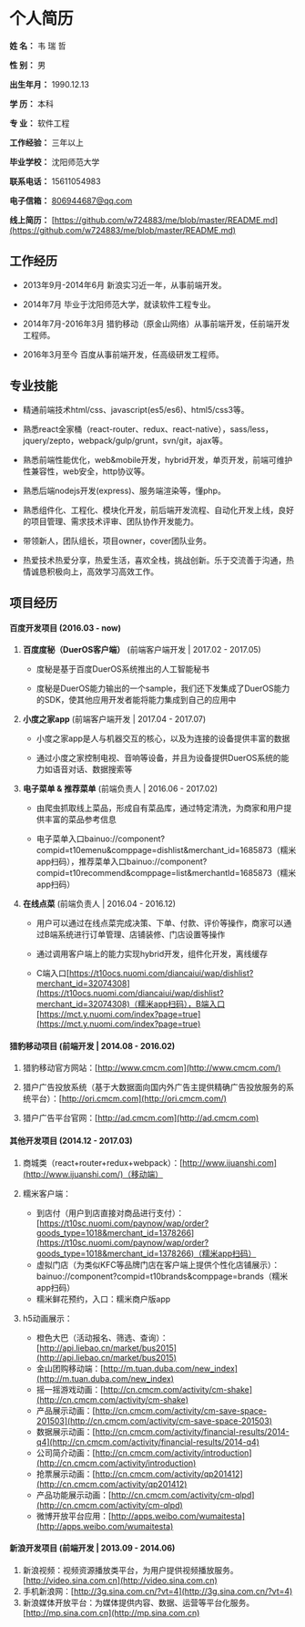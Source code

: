 
# **个人简历**


**姓    名：**  韦 瑞 哲

**性    别：**  男

**出生年月：**  1990.12.13

**学    历：**  本科

**专    业：**  软件工程

**工作经验：**  三年以上

**毕业学校：**  沈阳师范大学

**联系电话：**  15611054983

**电子信箱：**  806944687@qq.com

**线上简历：**  [https://github.com/w724883/me/blob/master/README.md](https://github.com/w724883/me/blob/master/README.md)

## **工作经历**

- 2013年9月-2014年6月 新浪实习近一年，从事前端开发。

- 2014年7月 毕业于沈阳师范大学，就读软件工程专业。

- 2014年7月-2016年3月 猎豹移动（原金山网络）从事前端开发，任前端开发工程师。

- 2016年3月至今 百度从事前端开发，任高级研发工程师。

## **专业技能**

- 精通前端技术html/css、javascript(es5/es6)、html5/css3等。

- 熟悉react全家桶（react-router、redux、react-native），sass/less，jquery/zepto，webpack/gulp/grunt，svn/git，ajax等。

- 熟悉前端性能优化，web&mobile开发，hybrid开发，单页开发，前端可维护性兼容性，web安全，http协议等。

- 熟悉后端nodejs开发(express)、服务端渲染等，懂php。

- 熟悉组件化、工程化、模块化开发，前后端开发流程、自动化开发上线，良好的项目管理、需求技术评审、团队协作开发能力。

- 带领新人，团队组长，项目owner，cover团队业务。

- 热爱技术热爱分享，热爱生活，喜欢全栈，挑战创新。乐于交流善于沟通，热情诚恳积极向上，高效学习高效工作。

## **项目经历**

#### 百度开发项目 (2016.03 - now)

1. **百度度秘（DuerOS客户端）**  (前端客户端开发 | 2017.02 - 2017.05)

    - 度秘是基于百度DuerOS系统推出的人工智能秘书

    - 度秘是DuerOS能力输出的一个sample，我们还下发集成了DuerOS能力的SDK，使其他应用开发者能将能力集成到自己的应用中

2. **小度之家app**  (前端客户端开发 | 2017.04 - 2017.07)

    - 小度之家app是人与机器交互的核心，以及为连接的设备提供丰富的数据

    - 通过小度之家控制电视、音响等设备，并且为设备提供DuerOS系统的能力如语音对话、数据搜索等
    
3. **电子菜单 & 推荐菜单**  (前端负责人 | 2016.06 - 2017.02)

    - 由爬虫抓取线上菜品，形成自有菜品库，通过特定清洗，为商家和用户提供丰富的菜品参考信息
    
    - 电子菜单入口bainuo://component?compid=t10emenu&comppage=dishlist&merchant_id=1685873（糯米app扫码），推荐菜单入口bainuo://component?compid=t10recommend&comppage=list&merchantId=1685873（糯米app扫码）
    
4. **在线点菜**  (前端负责人 | 2016.04 - 2016.12)
    
    - 用户可以通过在线点菜完成决策、下单、付款、评价等操作，商家可以通过B端系统进行订单管理、店铺装修、门店设置等操作

    - 通过调用客户端上的能力实现hybrid开发，组件化开发，离线缓存
    
    - C端入口[https://t10ocs.nuomi.com/diancaiui/wap/dishlist?merchant_id=32074308](https://t10ocs.nuomi.com/diancaiui/wap/dishlist?merchant_id=32074308)（糯米app扫码），B端入口[https://mct.y.nuomi.com/index?page=true](https://mct.y.nuomi.com/index?page=true)

#### 猎豹移动项目 (前端开发 | 2014.08 - 2016.02)

1. 猎豹移动官方网站：[http://www.cmcm.com](http://www.cmcm.com/)

2. 猎户广告投放系统（基于大数据面向国内外广告主提供精确广告投放服务的系统平台）：[http://ori.cmcm.com](http://ori.cmcm.com/)
    
3. 猎户广告平台官网：[http://ad.cmcm.com](http://ad.cmcm.com)
    
#### 其他开发项目 (2014.12 - 2017.03)

1. 商城类（react+router+redux+webpack）：[http://www.ijuanshi.com](http://www.ijuanshi.com/)（移动端）

2. 糯米客户端：
    * 到店付（用户到店直接对商品进行支付）：[https://t10sc.nuomi.com/paynow/wap/order?goods_type=1018&merchant_id=1378266](https://t10sc.nuomi.com/paynow/wap/order?goods_type=1018&merchant_id=1378266)（糯米app扫码）
    * 虚拟门店（为类似KFC等品牌门店在客户端上提供个性化店铺展示）：bainuo://component?compid=t10brands&comppage=brands（糯米app扫码）
    * 糯米鲜花预约，入口：糯米商户版app
    
3. h5动画展示：
    * 橙色大巴（活动报名、筛选、查询）：[http://api.liebao.cn/market/bus2015](http://api.liebao.cn/market/bus2015)
    * 金山团购移动端：[http://m.tuan.duba.com/new_index](http://m.tuan.duba.com/new_index)
    * 摇一摇游戏动画：[http://cn.cmcm.com/activity/cm-shake](http://cn.cmcm.com/activity/cm-shake)
    * 产品展示动画：[http://cn.cmcm.com/activity/cm-save-space-201503](http://cn.cmcm.com/activity/cm-save-space-201503)
    * 数据展示动画：[http://cn.cmcm.com/activity/financial-results/2014-q4](http://cn.cmcm.com/activity/financial-results/2014-q4)
    * 公司简介动画：[http://cn.cmcm.com/activity/introduction](http://cn.cmcm.com/activity/introduction)
    * 抢票展示动画：[http://cn.cmcm.com/activity/qp201412](http://cn.cmcm.com/activity/qp201412)
    * 产品功能展示动画：[http://cn.cmcm.com/activity/cm-qlpd](http://cn.cmcm.com/activity/cm-qlpd)
    * 微博开放平台应用：[http://apps.weibo.com/wumaitesta](http://apps.weibo.com/wumaitesta)

#### 新浪开发项目 (前端开发 | 2013.09 - 2014.06)
    
1. 新浪视频：视频资源播放类平台，为用户提供视频播放服务。[http://video.sina.com.cn](http://video.sina.com.cn)
2. 手机新浪网：[http://3g.sina.com.cn/?vt=4](http://3g.sina.com.cn/?vt=4)
3. 新浪媒体开放平台：为媒体提供内容、数据、运营等平台化服务。[http://mp.sina.com.cn](http://mp.sina.com.cn)
